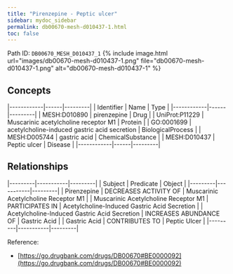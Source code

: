 ```yaml
---
title: "Pirenzepine - Peptic ulcer"
sidebar: mydoc_sidebar
permalink: db00670-mesh-d010437-1.html
toc: false 
---
```



Path ID: `DB00670_MESH_D010437_1`
{% include image.html url="images/db00670-mesh-d010437-1.png" file="db00670-mesh-d010437-1.png" alt="db00670-mesh-d010437-1" %}

## Concepts

|------------|------|---------|
| Identifier | Name | Type    |
|------------|------|---------|
| MESH:D010890 | pirenzepine | Drug |
| UniProt:P11229 | Muscarinic acetylcholine receptor M1 | Protein |
| GO:0001699 | acetylcholine-induced gastric acid secretion | BiologicalProcess |
| MESH:D005744 | gastric acid | ChemicalSubstance |
| MESH:D010437 | Peptic ulcer | Disease |
|------------|------|---------|

## Relationships

|---------|-----------|---------|
| Subject | Predicate | Object  |
|---------|-----------|---------|
| Pirenzepine | DECREASES ACTIVITY OF | Muscarinic Acetylcholine Receptor M1 |
| Muscarinic Acetylcholine Receptor M1 | PARTICIPATES IN | Acetylcholine-Induced Gastric Acid Secretion |
| Acetylcholine-Induced Gastric Acid Secretion | INCREASES ABUNDANCE OF | Gastric Acid |
| Gastric Acid | CONTRIBUTES TO | Peptic Ulcer |
|---------|-----------|---------|

Reference: 
  - [https://go.drugbank.com/drugs/DB00670#BE0000092](https://go.drugbank.com/drugs/DB00670#BE0000092)
